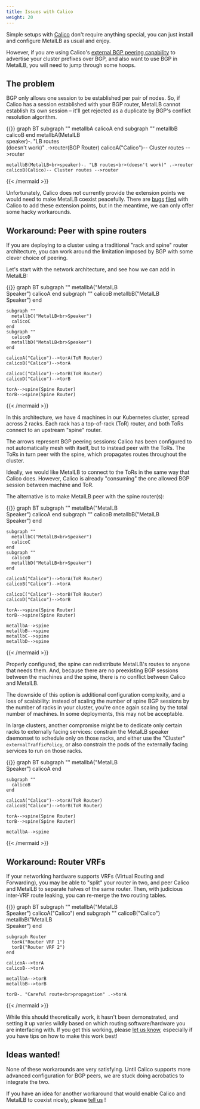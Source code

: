 ```yaml
---
title: Issues with Calico
weight: 20
---
```


Simple setups with [Calico](https://docs.projectcalico.org/) don't
require anything special, you can just install and configure MetalLB
as usual and enjoy.

However, if you are using
Calico's
[external BGP peering capability](https://docs.projectcalico.org/v3.0/usage/configuration/bgp) to
advertise your cluster prefixes over BGP, and also want to use BGP in
MetalLB, you will need to jump through some hoops.

## The problem

BGP only allows one session to be established per pair of nodes. So,
if Calico has a session established with your BGP router, MetalLB
cannot establish its own session – it'll get rejected as a duplicate
by BGP's conflict resolution algorithm.

{{<mermaid align="center">}}
graph BT
    subgraph ""
      metallbA
      calicoA
    end
    subgraph ""
      metallbB
      calicoB
    end
    metallbA(MetalLB<br>speaker)-. "LB routes<br>(doesn't work)" .->router(BGP Router)
    calicoA("Calico")-- Cluster routes -->router

    metallbB(MetalLB<br>speaker)-. "LB routes<br>(doesn't work)" .->router
    calicoB(Calico)-- Cluster routes -->router
{{< /mermaid >}}

Unfortunately, Calico does not currently provide the extension points
we would need to make MetalLB coexist peacefully. There
are
[bugs](https://github.com/projectcalico/calico/issues/1603) [filed](https://github.com/projectcalico/calico/issues/1604) with
Calico to add these extension points, but in the meantime, we can only
offer some hacky workarounds.

## Workaround: Peer with spine routers

If you are deploying to a cluster using a traditional "rack and spine"
router architecture, you can work around the limitation imposed by BGP
with some clever choice of peering.

Let's start with the network architecture, and see how we can add in
MetalLB:

{{<mermaid align="center">}}
graph BT
    subgraph ""
      metallbA("MetalLB<br>Speaker")
      calicoA
    end
    subgraph ""
      calicoB
      metallbB("MetalLB<br>Speaker")
    end

    subgraph ""
      metallbC("MetalLB<br>Speaker")
      calicoC
    end
    subgraph ""
      calicoD
      metallbD("MetalLB<br>Speaker")
    end

    calicoA("Calico")-->torA(ToR Router)
    calicoB("Calico")-->torA

    calicoC("Calico")-->torB(ToR Router)
    calicoD("Calico")-->torB
    
    torA-->spine(Spine Router)
    torB-->spine(Spine Router)
{{< /mermaid >}}

In this architecture, we have 4 machines in our Kubernetes cluster,
spread across 2 racks. Each rack has a top-of-rack (ToR) router, and
both ToRs connect to an upstream "spine" router.

The arrows represent BGP peering sessions: Calico has been configured
to not automatically mesh with itself, but to instead peer with the
ToRs. The ToRs in turn peer with the spine, which propagates routes
throughout the cluster.

Ideally, we would like MetalLB to connect to the ToRs in the same way
that Calico does. However, Calico is already "consuming" the one
allowed BGP session between machine and ToR.

The alternative is to make MetalLB peer with the spine router(s):

{{<mermaid align="center">}}
graph BT
    subgraph ""
      metallbA("MetalLB<br>Speaker")
      calicoA
    end
    subgraph ""
      calicoB
      metallbB("MetalLB<br>Speaker")
    end

    subgraph ""
      metallbC("MetalLB<br>Speaker")
      calicoC
    end
    subgraph ""
      calicoD
      metallbD("MetalLB<br>Speaker")
    end

    calicoA("Calico")-->torA(ToR Router)
    calicoB("Calico")-->torA

    calicoC("Calico")-->torB(ToR Router)
    calicoD("Calico")-->torB
    
    torA-->spine(Spine Router)
    torB-->spine(Spine Router)
    
    metallbA-->spine
    metallbB-->spine
    metallbC-->spine
    metallbD-->spine
{{< /mermaid >}}

Properly configured, the spine can redistribute MetalLB's routes to
anyone that needs them. And, because there are no preexisting BGP
sessions between the machines and the spine, there is no conflict
between Calico and MetalLB.

The downside of this option is additional configuration complexity,
and a loss of scalability: instead of scaling the number of spine BGP
sessions by the number of racks in your cluster, you're once again
scaling by the total number of machines. In some deployments, this may
not be acceptable.

In large clusters, another compromise might be to dedicate only
certain racks to externally facing services: constrain the MetalLB
speaker daemonset to schedule only on those racks, and either use the
"Cluster" `externalTrafficPolicy`, or also constrain the pods of the
externally facing services to run on those racks.

{{<mermaid align="center">}}
graph BT
    subgraph ""
      metallbA("MetalLB<br>Speaker")
      calicoA
    end

    subgraph ""
      calicoB
    end

    calicoA("Calico")-->torA(ToR Router)
    calicoB("Calico")-->torB(ToR Router)

    torA-->spine(Spine Router)
    torB-->spine(Spine Router)
    
    metallbA-->spine
{{< /mermaid >}}

## Workaround: Router VRFs

If your networking hardware supports VRFs (Virtual Routing and
Forwarding), you may be able to "split" your router in two, and peer
Calico and MetalLB to separate halves of the same router. Then, with
judicious inter-VRF route leaking, you can re-merge the two routing
tables.

{{<mermaid align="center">}}
graph BT
    subgraph ""
      metallbA("MetalLB<br>Speaker")
      calicoA("Calico")
    end
    subgraph ""
      calicoB("Calico")
      metallbB("MetalLB<br>Speaker")
    end

    subgraph Router
      torA("Router VRF 1")
      torB("Router VRF 2")
    end

    calicoA-->torA
    calicoB-->torA

    metallbA-->torB
    metallbB-->torB
    
    torB-. "Careful route<br>propagation" .->torA
{{< /mermaid >}}

While this should theoretically work, it hasn't been demonstrated, and
setting it up varies wildly based on which routing software/hardware
you are interfacing with. If you get this working,
please [let us know](https://github.com/metallb/metallb/issues/new),
especially if you have tips on how to make this work best!

## Ideas wanted!

None of these workarounds are very satisfying. Until Calico supports
more advanced configuration for BGP peers, we are stuck doing
acrobatics to integrate the two.

If you have an idea for another workaround that would enable Calico
and MetalLB to coexist nicely,
please [tell us](https://github.com/metallb/metallb/issues/new) !
